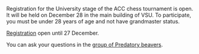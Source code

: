 Registration for the University stage of the ACC chess tournament is open. It will be held on December 28 in the main building of VSU. To participate, you must be under 28 years of age and not have grandmaster status.

[Registration](https://goo.gl/HywYSF) open until 27 December.

You can ask your questions in the [group of Predatory beavers](vk.me%20/%20bobry_vsu).